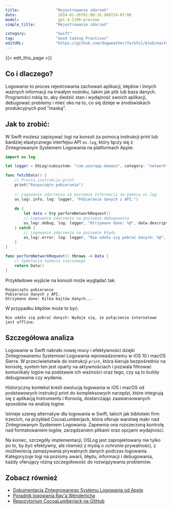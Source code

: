 ```yaml
---
title:                "Rejestrowanie zdarzeń"
date:                  2024-01-26T01:08:16.980724-07:00
model:                 gpt-4-1106-preview
simple_title:         "Rejestrowanie zdarzeń"

category:             "Swift"
tag:                  "Good Coding Practices"
editURL:              "https://github.com/dogweather/forkful/blob/master/content/pl/swift/logging.md"
---
```


{{< edit_this_page >}}

## Co i dlaczego?
Logowanie to proces rejestrowania zachowań aplikacji, błędów i innych ważnych informacji na trwałym nośniku, takim jak plik lub baza danych. Programiści robią to, aby śledzić stan i wydajność swoich aplikacji, debugować problemy i mieć oko na to, co się dzieje w środowiskach produkcyjnych pod "maską".

## Jak to zrobić:
W Swift możesz zapisywać logi na konsoli za pomocą instrukcji print lub bardziej elastycznego interfejsu API `os.log`, który łączy się z Zintegrowanym Systemem Logowania na platformach Apple.

```Swift
import os.log

let logger = OSLog(subsystem: "com.yourapp.domain", category: "network")

func fetchData() {
    // Prosta instrukcja print
    print("Rozpoczęto pobieranie")
    
    // Logowanie zdarzenia na poziomie informacji za pomocą os.log
    os_log(.info, log: logger, "Pobieranie danych z API.")
    
    do {
        let data = try performNetworkRequest()
        // Logowanie zdarzenia na poziomie debugowania
        os_log(.debug, log: logger, "Otrzymano dane: %@", data.description)
    } catch {
        // Logowanie zdarzenia na poziomie błędu
        os_log(.error, log: logger, "Nie udało się pobrać danych: %@", error.localizedDescription)
    }
}

func performNetworkRequest() throws -> Data {
    // Symulacja żądania sieciowego
    return Data()
}
```

Przykładowe wyjście na konsoli może wyglądać tak:

```
Rozpoczęto pobieranie
Pobieranie danych z API.
Otrzymano dane: Kilka bajtów danych...
```

W przypadku błędów może to być:

```
Nie udało się pobrać danych: Wydaje się, że połączenie internetowe jest offline.
```

## Szczegółowa analiza
Logowanie w Swift nabrało nowej mocy i efektywności dzięki Zintegrowanemu Systemowi Logowania wprowadzonemu w iOS 10 i macOS Sierra. W przeciwieństwie do instrukcji `print`, która kieruje bezpośrednio na konsolę, system ten jest oparty na aktywnościach i pozwala filtrować komunikaty logów na podstawie ich ważności oraz tego, czy są to buildy debugowania czy wydania.

Historyczny kontekst kreśli ewolucję logowania w iOS i macOS od podstawowych instrukcji print do kompleksowych narzędzi, które integrują się z aplikacją Instruments i Konsolą, dostarczając zaawansowanych sposobów na analizę logów.

Istnieje szereg alternatyw dla logowania w Swift, takich jak biblioteki firm trzecich, na przykład CocoaLumberjack, która oferuje warstwę makr nad Zintegrowanym Systemem Logowania. Zapewnia ona rozszerzoną kontrolę nad formatowaniem logów, zarządzaniem plikami oraz opcjami wydajności.

Na koniec, szczegóły implementacji; OSLog jest zaprojektowany nie tylko po to, by być efektywny, ale również z myślą o ochronie prywatności, z możliwością zamazywania prywatnych danych podczas logowania. Kategoryzuje logi na poziomy awarii, błędu, informacji i debugowania, każdy oferujący różną szczegółowość do rozwiązywania problemów.

## Zobacz również
- [Dokumentacja Zintegrowanego Systemu Logowania od Apple](https://developer.apple.com/documentation/os/logging)
- [Poradnik logowania Ray'a Wenderlicha](https://www.raywenderlich.com/605079-logging-in-swift-oslog)
- [Repozytorium CocoaLumberjack na GitHub](https://github.com/CocoaLumberjack/CocoaLumberjack)
